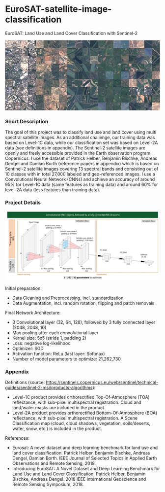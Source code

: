 # EuroSAT-satellite-image-classification
EuroSAT: Land Use and Land Cover Classification with Sentinel-2

![EuroSAT overview image](https://github.com/Sesatt/EuroSAT-satellite-image-classification/blob/main/eurosat_overview_small.jpg?raw=true)

### Short Description

The goal of this project was to classify land use and land cover using multi spectral satellite images. As an additional challenge, our training data was based on Level-1C data, while our classification set was based on Level-2A data (see definitions in appendix). 
The Sentinel-2 satellite images are openly and freely accessible provided in the Earth observation program Copernicus. I use the dataset of Patrick Helber, Benjamin Bischke, Andreas Dengel and Damian Borth (reference papers in appendix) which is based on Sentinel-2 satellite images covering 13 spectral bands and consisting out of 10 classes with in total 27,000 labeled and geo-referenced images. 
I use a Convolutional Neural Network (CNNs) and achieve an accuracy of around 95\% for Level-1C data (same features as training data) and around 60% for level-2A data (less features than training data). 

### Project Details

![Network Architecture](https://github.com/Sesatt/EuroSAT-satellite-image-classification/blob/main/Network_Architecture.jpg?raw=true)

Initial preparation: 
- Data Cleaning and Preprocessing, incl. standardization
- Data Augmentation, incl. random rotation, flipping and patch removals

Final Network Architecture:
- 3 Convolutional layer (32, 64, 128), followed by 3 fully connected layer (2048, 2048, 10) 
- Max pooling after each convolutional layer
- Kernel size: 5x5 (stride 1, padding 2)
- Loss: negative log-likelihood
- Optimizer: SGD
- Activation function: ReLu (last layer: Softmax)
- Number of model parameters to optimize: 21,262,730


### Appendix

Definitions (source: https://sentinels.copernicus.eu/web/sentinel/technical-guides/sentinel-2-msi/products-algorithms): 
- Level-1C product provides orthorectified Top-Of-Atmosphere (TOA) reflectance, with sub-pixel multispectral registration. Cloud and land/water masks are included in the product. 
- Level-2A product provides orthorectified Bottom-Of-Atmosphere (BOA) reflectance, with sub-pixel multispectral registration. A Scene Classification map (cloud, cloud shadows, vegetation, soils/deserts, water, snow, etc.) is included in the product.

References:
- Eurosat: A novel dataset and deep learning benchmark for land use and land cover classification. Patrick Helber, Benjamin Bischke, Andreas Dengel, Damian Borth. IEEE Journal of Selected Topics in Applied Earth Observations and Remote Sensing, 2019.
- Introducing EuroSAT: A Novel Dataset and Deep Learning Benchmark for Land Use and Land Cover Classification. Patrick Helber, Benjamin Bischke, Andreas Dengel. 2018 IEEE International Geoscience and Remote Sensing Symposium, 2018.
